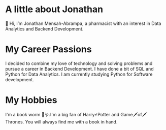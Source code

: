 # A little about Jonathan
👋 Hi, I’m Jonathan Mensah-Abrampa, a pharmacist with an interest in Data Analytics and Backend Development.

# My Career Passions
I decided to combine my love of technology and solving problems and pursue a career in Backend Development. I have done a bit of SQL and Python for Data Analytics. I am currently studying Python for Software development.

# My Hobbies
I'm a book worm 📕🪱.I'm a big fan of Harry⚡️Potter and Game🗡️of🗡️Thrones. You will always find me with a book in hand.
